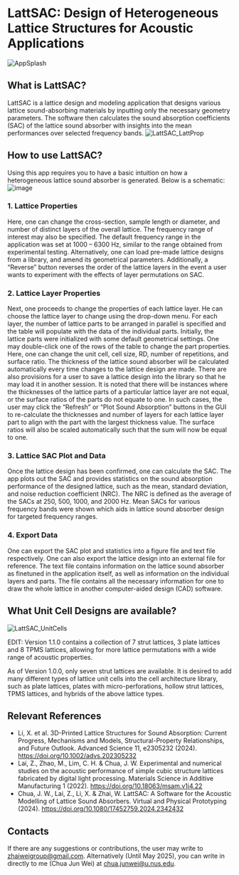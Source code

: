 # LattSAC: Design of Heterogeneous Lattice Structures for Acoustic Applications
![AppSplash](https://github.com/user-attachments/assets/5d964894-d2ee-42d3-821e-54631b1f6596)

## What is LattSAC?
LattSAC is a lattice design and modeling application that designs various lattice sound-absorbing materials by inputting only the necessary geometry parameters. The software then calculates the sound absorption coefficients (SAC) of the lattice sound absorber with insights into the mean performances over selected frequency bands.
![LattSAC_LattProp](https://github.com/user-attachments/assets/f1ef7d16-4e65-425f-97b2-dd1ee7457b92)

## How to use LattSAC?
Using this app requires you to have a basic intuition on how a heterogeneous lattice sound absorber is generated. Below is a schematic:
![image](https://github.com/JunWeiChua/LattSAC/assets/71920481/446bf81a-c796-4297-9d74-0765e4a48f12)
### 1. Lattice Properties
Here, one can change the cross-section, sample length or diameter, and number of distinct layers of the overall lattice. The frequency range of interest may also be specified. The default frequency range in the application was set at 1000 – 6300 Hz, similar to the range obtained from experimental testing. Alternatively, one can load pre-made lattice designs from a library, and amend its geometrical parameters. Additionally, a “Reverse” button reverses the order of the lattice layers in the event a user wants to experiment with the effects of layer permutations on SAC.
### 2. Lattice Layer Properties
Next, one proceeds to change the properties of each lattice layer. He can choose the lattice layer to change using the drop-down menu. For each layer, the number of lattice parts to be arranged in parallel is specified and the table will populate with the data of the individual parts. Initially, the lattice parts were initialized with some default geometrical settings. One may double-click one of the rows of the table to change the part properties. Here, one can change the unit cell, cell size, RD, number of repetitions, and surface ratio. The thickness of the lattice sound absorber will be calculated automatically every time changes to the lattice design are made. There are also provisions for a user to save a lattice design into the library so that he may load it in another session. It is noted that there will be instances where the thicknesses of the lattice parts of a particular lattice layer are not equal, or the surface ratios of the parts do not equate to one. In such cases, the user may click the “Refresh” or “Plot Sound Absorption” buttons in the GUI to re-calculate the thicknesses and number of layers for each lattice layer part to align with the part with the largest thickness value. The surface ratios will also be scaled automatically such that the sum will now be equal to one.
### 3. Lattice SAC Plot and Data
Once the lattice design has been confirmed, one can calculate the SAC. The app plots out the SAC and provides statistics on the sound absorption performance of the designed lattice, such as the mean, standard deviation, and noise reduction coefficient (NRC). The NRC is defined as the average of the SACs at 250, 500, 1000, and 2000 Hz. Mean SACs for various frequency bands were shown which aids in lattice sound absorber design for targeted frequency ranges.
### 4. Export Data
One can export the SAC plot and statistics into a figure file and text file respectively. One can also export the lattice design into an external file for reference. The text file contains information on the lattice sound absorber as finetuned in the application itself, as well as information on the individual layers and parts. The file contains all the necessary information for one to draw the whole lattice in another computer-aided design (CAD) software.

## What Unit Cell Designs are available?
![LattSAC_UnitCells](https://github.com/user-attachments/assets/53aefbea-7db2-4d30-bd1d-805006729cc6)

EDIT: Version 1.1.0 contains a collection of 7 strut lattices, 3 plate lattices and 8 TPMS lattices, allowing for more lattice permutations with a wide range of acoustic properties.

As of Version 1.0.0, only seven strut lattices are available. It is desired to add many different types of lattice unit cells into the cell architecture library, such as plate lattices, plates with micro-perforations, hollow strut lattices, TPMS lattices, and hybrids of the above lattice types.

## Relevant References
- Li, X. et al. 3D-Printed Lattice Structures for Sound Absorption: Current Progress, Mechanisms and Models, Structural-Property Relationships, and Future Outlook. Advanced Science 11, e2305232 (2024). https://doi.org/10.1002/advs.202305232
- Lai, Z., Zhao, M., Lim, C. H. & Chua, J. W. Experimental and numerical studies on the acoustic performance of simple cubic structure lattices fabricated by digital light processing. Materials Science in Additive Manufacturing 1 (2022). https://doi.org/10.18063/msam.v1i4.22
- Chua, J. W., Lai, Z., Li, X. & Zhai, W. LattSAC: A Software for the Acoustic Modelling of Lattice Sound Absorbers. Virtual and Physical Prototyping (2024). https://doi.org/10.1080/17452759.2024.2342432

## Contacts
If there are any suggestions or contributions, the user may write to zhaiweigroup@gmail.com. Alternatively (Until May 2025), you can write in directly to me (Chua Jun Wei) at chua.junwei@u.nus.edu.
